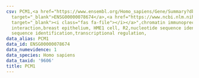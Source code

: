 ```yaml
---
csv: PCM1,<a href="https://www.ensembl.org/Homo_sapiens/Gene/Summary?db=core;g=ENSG00000078674"
  target="_blank">ENSG00000078674</a>,<a href="https://www.ncbi.nlm.nih.gov/pubmed/22863008"
  target="_blank"><i class="fas fa-file"></i></a>",chromatin immunoprecipitation assay,direct
  interaction,breast epithelium, HME1 cell, R2,nucleotide sequence identification,nucleotide
  sequence identification,transcriptional regulation,
data_alias: PCM1
data_id: ENSG00000078674
data_numevidence: 1
data_species: Homo sapiens
data_taxid: '9606'
title: PCM1
---
```


